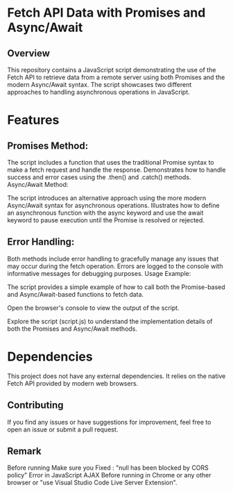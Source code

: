 # Fetch API Data with Promises and Async/Await
## Overview
This repository contains a JavaScript script demonstrating the use of the Fetch API to retrieve data from a remote server using both Promises and the modern Async/Await syntax. The script showcases two different approaches to handling asynchronous operations in JavaScript.

# Features
## Promises Method:

The script includes a function that uses the traditional Promise syntax to make a fetch request and handle the response.
Demonstrates how to handle success and error cases using the .then() and .catch() methods.
Async/Await Method:

The script introduces an alternative approach using the more modern Async/Await syntax for asynchronous operations.
Illustrates how to define an asynchronous function with the async keyword and use the await keyword to pause execution until the Promise is resolved or rejected.

## Error Handling:

Both methods include error handling to gracefully manage any issues that may occur during the fetch operation.
Errors are logged to the console with informative messages for debugging purposes.
Usage Example:

The script provides a simple example of how to call both the Promise-based and Async/Await-based functions to fetch data.

Open the browser's console to view the output of the script.

Explore the script (script.js) to understand the implementation details of both the Promises and Async/Await methods.

# Dependencies
This project does not have any external dependencies. It relies on the native Fetch API provided by modern web browsers.

## Contributing
If you find any issues or have suggestions for improvement, feel free to open an issue or submit a pull request.

## Remark 
Before running Make sure you Fixed : "null has been blocked by CORS policy" Error in JavaScript AJAX Before running in Chrome or any other
browser or "use Visual Studio Code Live Server Extension".